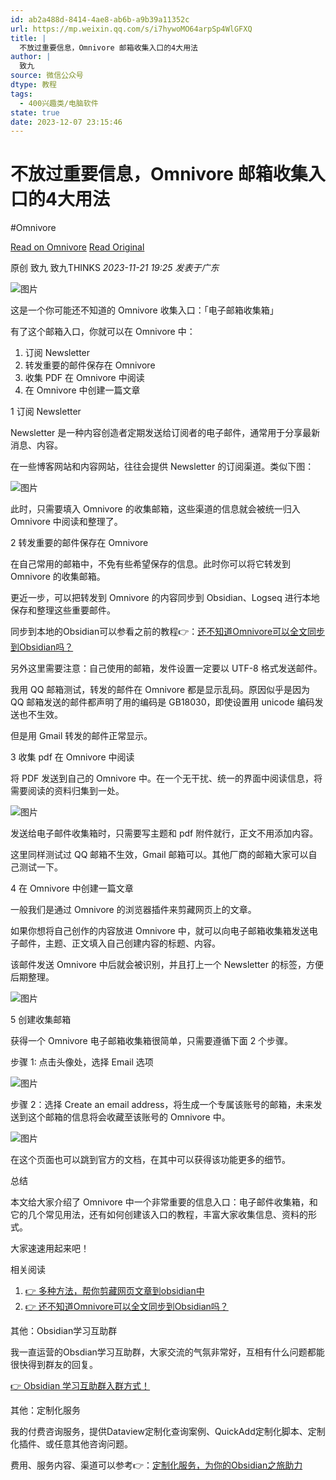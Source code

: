 ```yaml
---
id: ab2a488d-8414-4ae8-ab6b-a9b39a11352c
url: https://mp.weixin.qq.com/s/i7hywoMO64arpSp4WlGFXQ
title: |
  不放过重要信息，Omnivore 邮箱收集入口的4大用法
author: |
  致九
source: 微信公众号
dtype: 教程
tags:
  - 400兴趣类/电脑软件
state: true
date: 2023-12-07 23:15:46
---
```



# 不放过重要信息，Omnivore 邮箱收集入口的4大用法
#Omnivore

[Read on Omnivore](https://omnivore.app/me/https-mp-weixin-qq-com-s-i-7-hywo-mo-64-arp-sp-4-wl-gfxq-18c44c79196)
[Read Original](https://mp.weixin.qq.com/s/i7hywoMO64arpSp4WlGFXQ)

原创  致九  致九THINKS _2023-11-21 19:25_ _发表于广东_ 

![图片](https://proxy-prod.omnivore-image-cache.app/0x0,stj4yb0oCx2-O4WGutvLq6tEaEqcQb7oiY50g9M37H5s/https://mmbiz.qpic.cn/sz_mmbiz_png/7EZ0IQOFRX2ibGJPzDpxQq5Y1MqicOFr6JLgq6qDEpUDbWTbW87JPWL3jZJ5LxLVJnbPJ0ymf9e6k6SZPGUPk2LA/640?wx_fmt=png&from=appmsg)

这是一个你可能还不知道的 Omnivore 收集入口：「电子邮箱收集箱」

有了这个邮箱入口，你就可以在 Omnivore 中：

1. 订阅 Newsletter
2. 转发重要的邮件保存在 Omnivore
3. 收集 PDF 在 Omnivore 中阅读
4. 在 Omnivore 中创建一篇文章

1 订阅 Newsletter 

Newsletter 是一种内容创造者定期发送给订阅者的电子邮件，通常用于分享最新消息、内容。  

在一些博客网站和内容网站，往往会提供 Newsletter 的订阅渠道。类似下图：   

![图片](https://proxy-prod.omnivore-image-cache.app/0x0,skhY8uugC6RnD0nBEyZ5cHvpPzntSWfV5UBVGJHAVqSU/https://mmbiz.qpic.cn/sz_mmbiz_png/7EZ0IQOFRX2ibGJPzDpxQq5Y1MqicOFr6JD30QYibwamibj2sn4G1x5G0CESPdxWScc2aCUwGFGOBwa23LUmqoGukg/640?wx_fmt=png&from=appmsg)

此时，只需要填入 Omnivore 的收集邮箱，这些渠道的信息就会被统一归入 Omnivore 中阅读和整理了。

2 转发重要的邮件保存在 Omnivore

在自己常用的邮箱中，不免有些希望保存的信息。此时你可以将它转发到 Omnivore 的收集邮箱。 

更近一步，可以把转发到 Omnivore 的内容同步到 Obsidian、Logseq 进行本地保存和整理这些重要邮件。  

同步到本地的Obsidian可以参看之前的教程👉：[还不知道Omnivore可以全文同步到Obsidian吗？](http://mp.weixin.qq.com/s?%5F%5Fbiz=MzkzMDAwMTA4MA==&mid=2247484798&idx=1&sn=244cf1c1ec2cd1d6b96a2c8ae1395c9d&chksm=c201bca9f57635bf0f48acdf4342289fc413370c32639ffa474c99548e5bf22c1148eda18ece&scene=21#wechat%5Fredirect)  

另外这里需要注意：自己使用的邮箱，发件设置一定要以 UTF-8 格式发送邮件。  

我用 QQ 邮箱测试，转发的邮件在 Omnivore 都是显示乱码。原因似乎是因为 QQ 邮箱发送的邮件都声明了用的编码是 GB18030，即使设置用 unicode 编码发送也不生效。  

但是用 Gmail 转发的邮件正常显示。

3 收集 pdf 在 Omnivore 中阅读

将 PDF 发送到自己的 Omnivore 中。在一个无干扰、统一的界面中阅读信息，将需要阅读的资料归集到一处。 

![图片](https://proxy-prod.omnivore-image-cache.app/0x0,soqRhvLBmO7FHkf9s0dLlyha4KPXA6r-xqmkqWbiKDdA/https://mmbiz.qpic.cn/sz_mmbiz_png/7EZ0IQOFRX2ibGJPzDpxQq5Y1MqicOFr6JgvSTiaIhnD9QwJ2XgTAjhG9mRRqqpXLzuicRZP7VLVorau5vMRXAZhRw/640?wx_fmt=png&from=appmsg)

发送给电子邮件收集箱时，只需要写主题和 pdf 附件就行，正文不用添加内容。

这里同样测试过 QQ 邮箱不生效，Gmail 邮箱可以。其他厂商的邮箱大家可以自己测试一下。 

4 在 Omnivore 中创建一篇文章

一般我们是通过 Omnivore 的浏览器插件来剪藏网页上的文章。

如果你想将自己创作的内容放进 Omnivore 中，就可以向电子邮箱收集箱发送电子邮件，主题、正文填入自己创建内容的标题、内容。

该邮件发送 Omnivore 中后就会被识别，并且打上一个 Newsletter 的标签，方便后期整理。

![图片](https://proxy-prod.omnivore-image-cache.app/0x0,sWo1c-PkP3K1YyPvURvbh7w4H5OLf0_hCPsi67DZffVQ/https://mmbiz.qpic.cn/sz_mmbiz_png/7EZ0IQOFRX2ibGJPzDpxQq5Y1MqicOFr6J7iaPB1RSsic8FUCV5TXZichk7ALGCackDKLLDEbzezmhR4wHoDvc0FEJw/640?wx_fmt=png&from=appmsg)

5 创建收集邮箱

获得一个 Omnivore 电子邮箱收集箱很简单，只需要遵循下面 2 个步骤。   

步骤 1: 点击头像处，选择 Email 选项   

![图片](https://proxy-prod.omnivore-image-cache.app/0x0,s6ofBIvw6jct_5-R1lhz1vfrAZeh4jNOLpcshGNc9HtM/https://mmbiz.qpic.cn/sz_mmbiz_png/7EZ0IQOFRX2ibGJPzDpxQq5Y1MqicOFr6JTRVSFuAMJLxkIicAAOiciaoTVETh0IkuLENs6pCe1RpCycdicV9HXialzPw/640?wx_fmt=png&from=appmsg)

步骤 2：选择 Create an email address，将生成一个专属该账号的邮箱，未来发送到这个邮箱的信息将会收藏至该账号的 Omnivore 中。 

![图片](https://proxy-prod.omnivore-image-cache.app/0x0,s8ebD-jVUWRw11W_Fsz0SpxILu8Ehet2SXZtJgaRhhm8/https://mmbiz.qpic.cn/sz_mmbiz_png/7EZ0IQOFRX2ibGJPzDpxQq5Y1MqicOFr6Jfh9VhmR6OqE580309moOIlKTPG0ibxKjialUyQT5qvs6j3vIZE8gZmhA/640?wx_fmt=png&from=appmsg)

在这个页面也可以跳到官方的文档，在其中可以获得该功能更多的细节。

总结

本文给大家介绍了 Omnivore 中一个非常重要的信息入口：电子邮件收集箱，和它的几个常见用法，还有如何创建该入口的教程，丰富大家收集信息、资料的形式。  

大家速速用起来吧！

相关阅读

1. [👉 多种方法，帮你剪藏网页文章到obsidian中](http://mp.weixin.qq.com/s?%5F%5Fbiz=MzkzMDAwMTA4MA==&mid=2247484401&idx=1&sn=df5e301d94ac8c7341a390f18bcbb478&chksm=c201ba26f576333085ce9ecf80728d15b15db356c9f627b684b6ba967d20b97ac112d2bee994&scene=21#wechat%5Fredirect)
2. [👉 还不知道Omnivore可以全文同步到Obsidian吗？](http://mp.weixin.qq.com/s?%5F%5Fbiz=MzkzMDAwMTA4MA==&mid=2247484798&idx=1&sn=244cf1c1ec2cd1d6b96a2c8ae1395c9d&chksm=c201bca9f57635bf0f48acdf4342289fc413370c32639ffa474c99548e5bf22c1148eda18ece&scene=21#wechat%5Fredirect)

其他：Obsidian学习互助群

我一直运营的Obsdian学习互助群，大家交流的气氛非常好，互相有什么问题都能很快得到群友的回复。

[👉 Obsidian 学习互助群入群方式！](http://mp.weixin.qq.com/s?%5F%5Fbiz=MzkzMDAwMTA4MA==&mid=2247484363&idx=2&sn=c8d75af32e1ce37a0bf1356441d1a352&chksm=c201ba1cf576330a2f7cd7cc95561c6ed566f563b8f68d99de86a11900aaff08d3f57c4555b1&scene=21#wechat%5Fredirect)  

其他：定制化服务

我的付费咨询服务，提供Dataview定制化查询案例、QuickAdd定制化脚本、定制化插件、或任意其他咨询问题。

费用、服务内容、渠道可以参考👉：[定制化服务，为你的Obsidian之旅助力](http://mp.weixin.qq.com/s?%5F%5Fbiz=MzkzMDAwMTA4MA==&mid=2247484774&idx=1&sn=4de4ab117bb922f0eb13265708f65165&chksm=c201bcb1f57635a74765a506962afbdc01b61ba024433f113660f7a2e5666c40a022852a9045&scene=21#wechat%5Fredirect)



